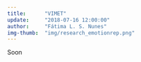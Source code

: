 ```yaml
---  
title:      "VIMET"  
update:     "2018-07-16 12:00:00"
author:     "Fátima L. S. Nunes"
img-thumb:  "img/research_emotionrep.png"  
---  
```


Soon

